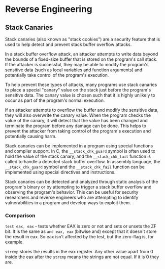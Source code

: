 # Reverse Engineering

## Stack Canaries
Stack canaries (also known as "stack cookies") are a security feature that is used to help detect and prevent stack buffer overflow attacks.

In a stack buffer overflow attack, an attacker attempts to write data beyond the bounds of a fixed-size buffer that is stored on the program's call stack. If the attacker is successful, they may be able to modify the program's sensitive data (such as local variables and function arguments) and potentially take control of the program's execution.

To help prevent these types of attacks, many programs use stack canaries to place a special "canary" value on the stack just before the program's sensitive data. The canary value is chosen such that it is highly unlikely to occur as part of the program's normal execution.

If an attacker attempts to overflow the buffer and modify the sensitive data, they will also overwrite the canary value. When the program checks the value of the canary, it will detect that the value has been changed and terminate the program before any damage can be done. This helps to prevent the attacker from taking control of the program's execution and potentially causing harm.

Stack canaries can be implemented in a program using special functions and compiler support. In C, the `__stack_chk_guard` symbol is often used to hold the value of the stack canary, and the `__stack_chk_fail` function is called to handle a detected stack buffer overflow. In assembly language, the `__stack_chk_guard` symbol and the `__stack_chk_fail` function can be implemented using special directives and instructions.

Stack canaries can be detected and analyzed through static analysis of the program's binary or by attempting to trigger a stack buffer overflow and observing the program's behavior. This can be useful for security researchers and reverse engineers who are attempting to identify vulnerabilities in a program and develop ways to exploit them.

### Comparison
`test eax, eax` - tests whether EAX is zero or not and sets or unsets the ZF bit. It is the same as `and eax, eax` (bitwise and) except that it doesn't store the result in eax. So eax isn't affected by the test, but the zero-flag is, for example.

`strcmp` stores the results in the eax register. Any other value apart from 0 inside the eax after the `strcmp` means the strings are not equal. If it is 0 they are.

